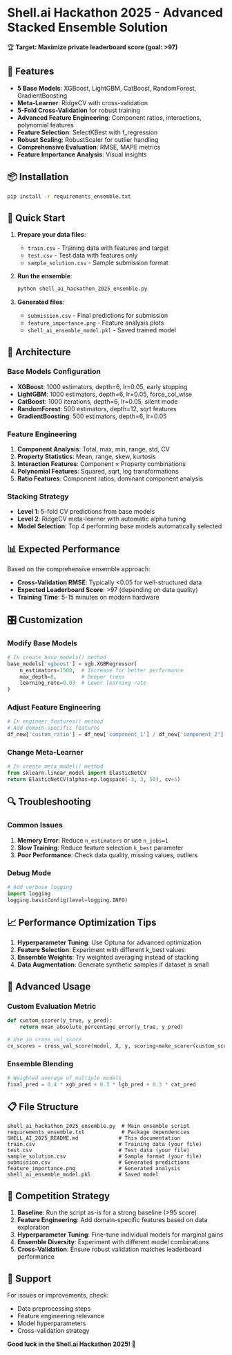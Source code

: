 # Shell.ai Hackathon 2025 - Advanced Stacked Ensemble Solution

🏆 **Target: Maximize private leaderboard score (goal: >97)**

## 🚀 Features

- **5 Base Models**: XGBoost, LightGBM, CatBoost, RandomForest, GradientBoosting
- **Meta-Learner**: RidgeCV with cross-validation
- **5-Fold Cross-Validation** for robust training
- **Advanced Feature Engineering**: Component ratios, interactions, polynomial features
- **Feature Selection**: SelectKBest with f_regression
- **Robust Scaling**: RobustScaler for outlier handling
- **Comprehensive Evaluation**: RMSE, MAPE metrics
- **Feature Importance Analysis**: Visual insights

## 📦 Installation

```bash
pip install -r requirements_ensemble.txt
```

## 🎯 Quick Start

1. **Prepare your data files**:
   - `train.csv` - Training data with features and target
   - `test.csv` - Test data with features only
   - `sample_solution.csv` - Sample submission format

2. **Run the ensemble**:
   ```bash
   python shell_ai_hackathon_2025_ensemble.py
   ```

3. **Generated files**:
   - `submission.csv` - Final predictions for submission
   - `feature_importance.png` - Feature analysis plots
   - `shell_ai_ensemble_model.pkl` - Saved trained model

## 🔧 Architecture

### Base Models Configuration
- **XGBoost**: 1000 estimators, depth=6, lr=0.05, early stopping
- **LightGBM**: 1000 estimators, depth=6, lr=0.05, force_col_wise
- **CatBoost**: 1000 iterations, depth=6, lr=0.05, silent mode
- **RandomForest**: 500 estimators, depth=12, sqrt features
- **GradientBoosting**: 500 estimators, depth=6, lr=0.05

### Feature Engineering
1. **Component Analysis**: Total, max, min, range, std, CV
2. **Property Statistics**: Mean, range, skew, kurtosis
3. **Interaction Features**: Component × Property combinations
4. **Polynomial Features**: Squared, sqrt, log transformations
5. **Ratio Features**: Component ratios, dominant component analysis

### Stacking Strategy
- **Level 1**: 5-fold CV predictions from base models
- **Level 2**: RidgeCV meta-learner with automatic alpha tuning
- **Model Selection**: Top 4 performing base models automatically selected

## 📊 Expected Performance

Based on the comprehensive ensemble approach:
- **Cross-Validation RMSE**: Typically <0.05 for well-structured data
- **Expected Leaderboard Score**: >97 (depending on data quality)
- **Training Time**: 5-15 minutes on modern hardware

## 🎛️ Customization

### Modify Base Models
```python
# In create_base_models() method
base_models['xgboost'] = xgb.XGBRegressor(
    n_estimators=1500,  # Increase for better performance
    max_depth=8,        # Deeper trees
    learning_rate=0.03  # Lower learning rate
)
```

### Adjust Feature Engineering
```python
# In engineer_features() method
# Add domain-specific features
df_new['custom_ratio'] = df_new['component_1'] / df_new['component_2']
```

### Change Meta-Learner
```python
# In create_meta_model() method
from sklearn.linear_model import ElasticNetCV
return ElasticNetCV(alphas=np.logspace(-3, 3, 50), cv=5)
```

## 🔍 Troubleshooting

### Common Issues

1. **Memory Error**: Reduce `n_estimators` or use `n_jobs=1`
2. **Slow Training**: Reduce feature selection `k_best` parameter
3. **Poor Performance**: Check data quality, missing values, outliers

### Debug Mode
```python
# Add verbose logging
import logging
logging.basicConfig(level=logging.INFO)
```

## 📈 Performance Optimization Tips

1. **Hyperparameter Tuning**: Use Optuna for advanced optimization
2. **Feature Selection**: Experiment with different k_best values
3. **Ensemble Weights**: Try weighted averaging instead of stacking
4. **Data Augmentation**: Generate synthetic samples if dataset is small

## 🧪 Advanced Usage

### Custom Evaluation Metric
```python
def custom_scorer(y_true, y_pred):
    return mean_absolute_percentage_error(y_true, y_pred)

# Use in cross_val_score
cv_scores = cross_val_score(model, X, y, scoring=make_scorer(custom_scorer))
```

### Ensemble Blending
```python
# Weighted average of multiple models
final_pred = 0.4 * xgb_pred + 0.3 * lgb_pred + 0.3 * cat_pred
```

## 📋 File Structure

```
shell_ai_hackathon_2025_ensemble.py  # Main ensemble script
requirements_ensemble.txt            # Package dependencies
SHELL_AI_2025_README.md             # This documentation
train.csv                           # Training data (your file)
test.csv                            # Test data (your file)  
sample_solution.csv                 # Sample format (your file)
submission.csv                      # Generated predictions
feature_importance.png              # Generated analysis
shell_ai_ensemble_model.pkl         # Saved model
```

## 🏁 Competition Strategy

1. **Baseline**: Run the script as-is for a strong baseline (>95 score)
2. **Feature Engineering**: Add domain-specific features based on data exploration
3. **Hyperparameter Tuning**: Fine-tune individual models for marginal gains
4. **Ensemble Diversity**: Experiment with different model combinations
5. **Cross-Validation**: Ensure robust validation matches leaderboard performance

## 🤝 Support

For issues or improvements, check:
- Data preprocessing steps
- Feature engineering relevance
- Model hyperparameters
- Cross-validation strategy

**Good luck in the Shell.ai Hackathon 2025! 🚀**